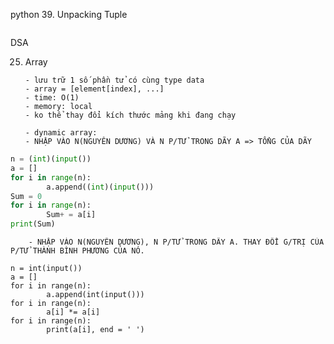 python
39. Unpacking Tuple
```py

```

DSA

25. Array

        - lưu trữ 1 số phần tử có cùng type data
        - array = [element[index], ...]
        - time: O(1)
        - memory: local
        - ko thể thay đổi kích thước mảng khi đang chạy

        - dynamic array:
        - NHẬP VÀO N(NGUYÊN DƯƠNG) VÀ N P/TỬ TRONG DÃY A => TỔNG CỦA DÃY

```py
n = (int)(input())
a = []
for i in range(n):
        a.append((int)(input()))
Sum = 0
for i in range(n):
        Sum+ = a[i]
print(Sum)
```

        - NHẬP VÀO N(NGUYÊN DƯƠNG), N P/TỬ TRONG DÃY A. THAY ĐỔI G/TRỊ CỦA P/TỬ THÀNH BÌNH PHƯƠNG CỦA NÓ.

```PY
n = int(input())
a = []
for i in range(n):
        a.append(int(input()))
for i in range(n):
        a[i] *= a[i]
for i in range(n):
        print(a[i], end = ' ')
```
